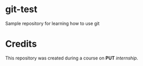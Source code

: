 # git-test
Sample repository for learning how to use git

# Credits

This repository was created during a course on **PUT** *internship*.

